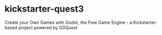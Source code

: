 # kickstarter-quest3
Create your Own Games with Godot, the Free Game Engine - a Kickstarter-based project powered by GDQuest
